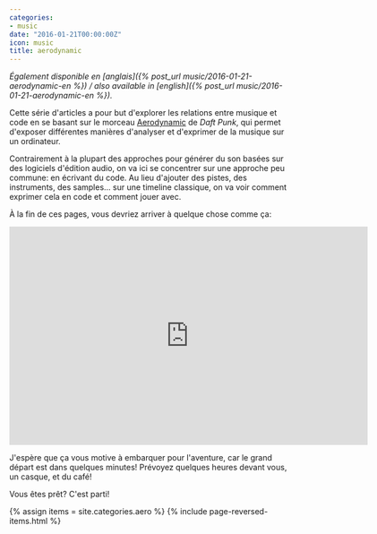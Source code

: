 ```yaml
---
categories:
- music
date: "2016-01-21T00:00:00Z"
icon: music
title: aerodynamic
---
```


*Également disponible en [anglais]({% post_url music/2016-01-21-aerodynamic-en %}) / also available in [english]({% post_url music/2016-01-21-aerodynamic-en %}).*

Cette série d'articles a pour but d'explorer les relations entre
musique et code en se basant sur le morceau
[Aerodynamic](https://www.youtube.com/watch?v=L93-7vRfxNs) de *Daft
Punk*, qui permet d'exposer différentes manières d'analyser et
d'exprimer de la musique sur un ordinateur.

Contrairement à la plupart des approches pour générer du son basées
sur des logiciels d'édition audio, on va ici se concentrer sur une
approche peu commune: en écrivant du code. Au lieu d'ajouter des
pistes, des instruments, des samples… sur une timeline classique, on
va voir comment exprimer cela en code et comment jouer avec.

À la fin de ces pages, vous devriez arriver à quelque chose comme ça:

<iframe id="ytplayer" type="text/html" width="640" height="390" src="https://www.youtube.com/embed/cydH_JAgSfg?autoplay=0&origin=http://mxs.sbrk.org" frameborder="0"></iframe>

J'espère que ça vous motive à embarquer pour l'aventure, car le grand
départ est dans quelques minutes! Prévoyez quelques heures devant
vous, un casque, et du café!

Vous êtes prêt? C'est parti!

{% assign items = site.categories.aero %}
{% include page-reversed-items.html %}

